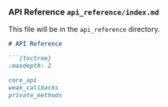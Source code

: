 
### API Reference `api_reference/index.md`
This file will be in the `api_reference` directory.

```markdown
# API Reference

```{toctree}
:maxdepth: 2

core_api
weak_callbacks
private_methods
